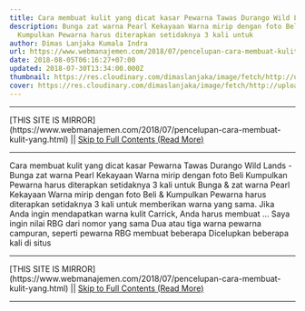 ```yaml
---
title: Cara membuat kulit yang dicat kasar Pewarna Tawas Durango Wild Lands
description: Bunga zat warna Pearl Kekayaan Warna mirip dengan foto Beli
  Kumpulkan Pewarna harus diterapkan setidaknya 3 kali untuk
author: Dimas Lanjaka Kumala Indra
url: https://www.webmanajemen.com/2018/07/pencelupan-cara-membuat-kulit-yang.html
date: 2018-08-05T06:16:27+07:00
updated: 2018-07-30T13:34:00.000Z
thumbnail: https://res.cloudinary.com/dimaslanjaka/image/fetch/http://upload2.inven.co.kr/upload/2018/07/28/bbs/i13154442828.jpg
cover: https://res.cloudinary.com/dimaslanjaka/image/fetch/http://upload2.inven.co.kr/upload/2018/07/28/bbs/i13154442828.jpg
---
```


<hr/> [THIS SITE IS MIRROR](https://www.webmanajemen.com/2018/07/pencelupan-cara-membuat-kulit-yang.html) || <a href="https://www.webmanajemen.com/2018/07/pencelupan-cara-membuat-kulit-yang.html" rel="follow" class="button" id="read-more">Skip to Full Contents (Read More)</a> <hr/> Cara membuat kulit yang dicat kasar Pewarna Tawas Durango Wild Lands - Bunga zat warna Pearl Kekayaan Warna mirip dengan foto Beli Kumpulkan Pewarna harus diterapkan setidaknya 3 kali untuk Bunga & zat warna  Pearl  Kekayaan   Warna mirip dengan foto Beli & Kumpulkan   Pewarna harus diterapkan setidaknya 3 kali untuk memberikan warna yang sama.   Jika Anda ingin mendapatkan warna kulit Carrick, Anda harus membuat ...   Saya ingin nilai RBG dari nomor yang sama  Dua atau tiga warna pewarna campuran, seperti pewarna RBG membuat beberapa  Dicelupkan beberapa kali di situs <hr/> [THIS SITE IS MIRROR](https://www.webmanajemen.com/2018/07/pencelupan-cara-membuat-kulit-yang.html) || <a href="https://www.webmanajemen.com/2018/07/pencelupan-cara-membuat-kulit-yang.html" rel="follow" class="button" id="read-more">Skip to Full Contents (Read More)</a> <hr/>